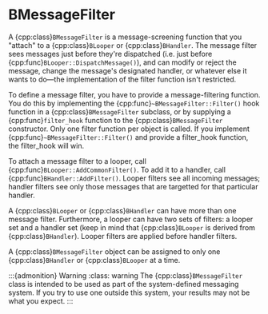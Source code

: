 # BMessageFilter

A {cpp:class}`BMessageFilter` is a message-screening function that you
"attach" to a {cpp:class}`BLooper` or {cpp:class}`BHandler`. The message
filter sees messages just before they're dispatched (i.e. just before
{cpp:func}`BLooper::DispatchMessage()`), and can modify or reject the
message, change the message's designated handler, or whatever else it wants
to do—the implementation of the filter function isn't restricted.

To define a message filter, you have to provide a message-filtering
function. You do this by implementing the
{cpp:func}`~BMessageFilter::Filter()` hook function in a
{cpp:class}`BMessageFilter` subclass, or by supplying a
{cpp:func}`filter_hook` function to the {cpp:class}`BMessageFilter`
constructor. Only one filter function per object is called. If you
implement {cpp:func}`~BMessageFilter::Filter()` and provide a filter_hook
function, the filter_hook will win.

To attach a message filter to a looper, call
{cpp:func}`BLooper::AddCommonFilter()`. To add it to a handler, call
{cpp:func}`BHandler::AddFilter()`. Looper filters see all incoming
messages; handler filters see only those messages that are targetted for
that particular handler.

A {cpp:class}`BLooper` or {cpp:class}`BHandler` can have more than one
message filter. Furthermore, a looper can have two sets of filters: a
looper set and a handler set (keep in mind that {cpp:class}`BLooper` is
derived from {cpp:class}`BHandler`). Looper filters are applied before
handler filters.

A {cpp:class}`BMessageFilter` object can be assigned to only one
{cpp:class}`BHandler` or {cpp:class}`BLooper` at a time.

:::{admonition} Warning
:class: warning
The {cpp:class}`BMessageFilter` class is intended to be used as part of
the system-defined messaging system. If you try to use one outside this
system, your results may not be what you expect.
:::
